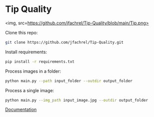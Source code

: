# Tip Quality

<img, src=https://github.com/jfachrel/Tip-Quality/blob/main/Tip.png>

Clone this repo:
```bash
git clone https://github.com/jfachrel/Tip-Quality.git
```

Install requirements:
```bash
pip install -r requirements.txt
```

Process images in a folder:
 ```bash
python main.py --path input_folder --outdir output_folder
```

Process a single image:
 ```bash
python main.py --img_path input_image.jpg --outdir output_folder
```

[Documentation](https://github.com/jfachrel/Tip-Quality/blob/main/DOCUMENTATION.MD)
